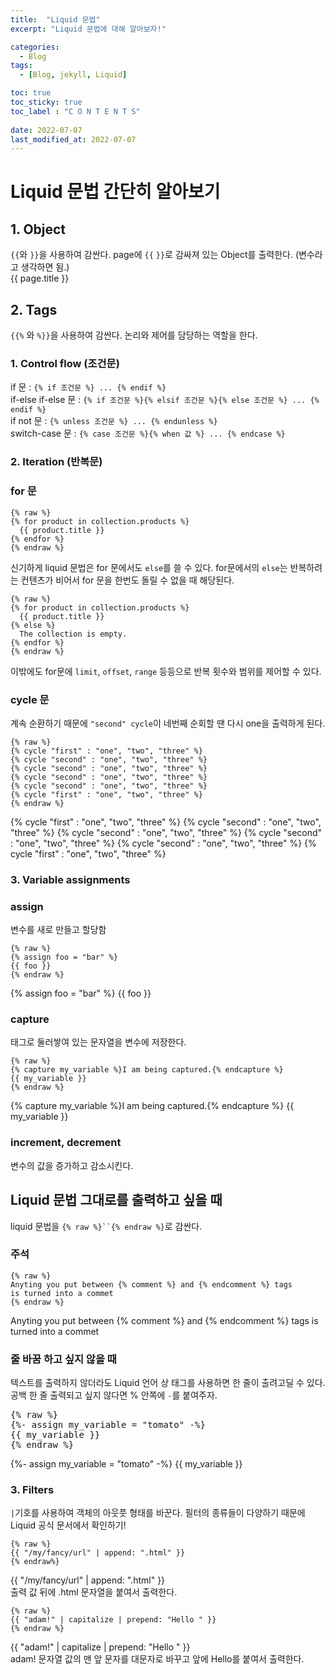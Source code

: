 ```yaml
---
title:  "Liquid 문법"
excerpt: "Liquid 문법에 대해 알아보자!"

categories:
  - Blog
tags:
  - [Blog, jekyll, Liquid]

toc: true
toc_sticky: true
toc_label : "C O N T E N T S"
 
date: 2022-07-07
last_modified_at: 2022-07-07
--- 
```

# Liquid 문법 간단히 알아보기

## 1. Object   
`{{`와 `}}`을 사용하여 감싼다. page에 `{{` `}}`로 감싸져 있는 Object를 출력한다. (변수라고 생각하면 됨.)  
{{ page.title }}  


## 2. Tags  
`{{%` 와 `%}}`을 사용하여 감싼다. 논리와 제어를 담당하는 역할을 한다.  
### 1. Control flow (조건문)  
if 문 : `{% if 조건문 %} ... {% endif %}`  
if-else if-else 문 : `{% if 조건문 %}{% elsif 조건문 %}{% else 조건문 %} ... {% endif %}`  
if not 문 : `{% unless 조건문 %} ... {% endunless %}`  
switch-case 문 : `{% case 조건문 %}{% when 값 %} ... {% endcase %}`  


### 2. Iteration (반복문)  
### for 문  

```
{% raw %}  
{% for product in collection.products %}  
  {{ product.title }}  
{% endfor %}  
{% endraw %}
```

신기하게 liquid 문법은 for 문에서도 `else`를 쓸 수 있다. for문에서의 `else`는 반복하려는 컨텐츠가 비어서 for 문을 한번도 돌릴 수 없을 때 해당된다.  

```
{% raw %}
{% for product in collection.products %}
  {{ product.title }}
{% else %}
  The collection is empty.
{% endfor %}
{% endraw %}
```  

이밖에도 for문에 `limit`, `offset`, `range` 등등으로 반복 횟수와 범위를 제어할 수 있다.  
  
### cycle 문  
계속 순환하기 때문에 `"second" cycle`이 네번째 순회할 땐 다시 one을 출력하게 된다.  

```
{% raw %}
{% cycle "first" : "one", "two", "three" %}
{% cycle "second" : "one", "two", "three" %}
{% cycle "second" : "one", "two", "three" %}
{% cycle "second" : "one", "two", "three" %}
{% cycle "second" : "one", "two", "three" %}
{% cycle "first" : "one", "two", "three" %}
{% endraw %}
```  
{% cycle "first" : "one", "two", "three" %}
{% cycle "second" : "one", "two", "three" %}
{% cycle "second" : "one", "two", "three" %}
{% cycle "second" : "one", "two", "three" %}
{% cycle "second" : "one", "two", "three" %}
{% cycle "first" : "one", "two", "three" %}  

### 3. Variable assignments  
### assign  
변수를 새로 만들고 할당함  

```
{% raw %}
{% assign foo = "bar" %}
{{ foo }}
{% endraw %}
```
{% assign foo = "bar" %}
{{ foo }}

### capture  
태그로 둘러쌓여 있는 문자열을 변수에 저장한다.  

```
{% raw %}
{% capture my_variable %}I am being captured.{% endcapture %}
{{ my_variable }}
{% endraw %}
```
{% capture my_variable %}I am being captured.{% endcapture %}
{{ my_variable }}  

### increment, decrement  
변수의 값을 증가하고 감소시킨다.  
  
## Liquid 문법 그대로를 출력하고 싶을 때  
liquid 문법을 `{% raw %}``{% endraw %}`로 감싼다.  

### 주석  
```
{% raw %}
Anyting you put between {% comment %} and {% endcomment %} tags
is turned into a commet
{% endraw %}
``` 
Anyting you put between {% comment %} and {% endcomment %} tags
is turned into a commet  

### 줄 바꿈 하고 싶지 않을 때  
텍스트를 출력하지 않더라도 Liquid 언어 상 태그를 사용하면 한 줄이 출려고딜 수 있다. 공백 한 줄 출력되고 싶지 않다면 % 안쪽에 `-`를 붙여주자.  

<pre>
{% raw %}
{%- assign my_variable = "tomato" -%}  
{{ my_variable }}
{% endraw %}
</pre>
{%- assign my_variable = "tomato" -%}
{{ my_variable }}  

### 3. Filters  
`|`기호를 사용하여 객체의 아웃풋 형태를 바꾼다. 필터의 종류들이 다양하기 때문에 Liquid 공식 문서에서 확인하기!  

```
{% raw %}
{{ "/my/fancy/url" | append: ".html" }}  
{% endraw%}
```  
{{ "/my/fancy/url" | append: ".html" }}  
출력 값 뒤에 .html 문자열을 붙여서 출력한다.  

```
{% raw %}
{{ "adam!" | capitalize | prepend: "Hello " }}
{% endraw %}
```  
{{ "adam!" | capitalize | prepend: "Hello " }}  
adam! 문자열 값의 맨 앞 문자를 대문자로 바꾸고 앞에 Hello를 붙여서 출력한다.